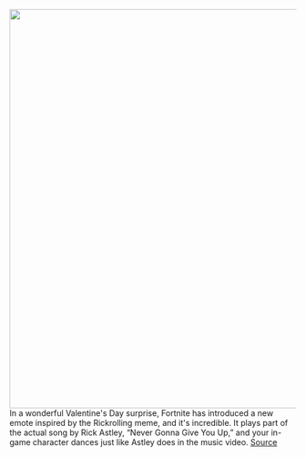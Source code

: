 <img src='https://cdn.vox-cdn.com/thumbor/FurTiWN2EZ8H4Z9IU7Myv9BvmJY=/275x0:1650x869/1200x800/filters:focal(796x296:1102x602)/cdn.vox-cdn.com/uploads/chorus_image/image/66317357/Screen_Shot_2020_02_14_at_5.05.34_PM.0.png' width='700px' /><br/>
In a wonderful Valentine's Day surprise, Fortnite has introduced a new emote inspired by the Rickrolling meme, and it's incredible. It plays part of the actual song by Rick Astley, “Never Gonna Give You Up,” and your in-game character dances just like Astley does in the music video.
<a href='https://www.theverge.com/2020/2/14/21138550/fortnite-rickroll-new-emote-never-gonna-give-you-up-rick-astley'> Source <a/>